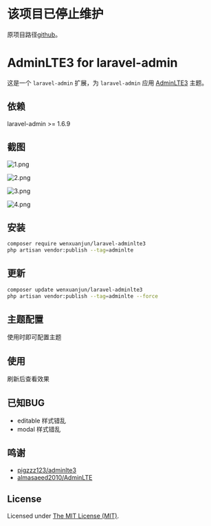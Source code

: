 # 该项目已停止维护

原项目路径[github](https://github.com/wenxuanjun/laravel-adminlte3)。

# AdminLTE3 for laravel-admin

这是一个 `laravel-admin` 扩展，为 `laravel-admin` 应用 [AdminLTE3](https://github.com/ColorlibHQ/AdminLTE/tree/v3-dev) 主题。

## 依赖

laravel-admin >= 1.6.9

## 截图

![1.png](https://s2.ax1x.com/2019/08/21/mNC82Q.md.png)

![2.png](https://s2.ax1x.com/2019/08/21/mNC38g.md.png)

![3.png](https://s2.ax1x.com/2019/08/21/mNCnbt.md.png)

![4.png](https://s2.ax1x.com/2019/08/21/mNCi4O.md.png)

## 安装

```bash
composer require wenxuanjun/laravel-adminlte3
php artisan vendor:publish --tag=adminlte
```

## 更新

```bash
composer update wenxuanjun/laravel-adminlte3
php artisan vendor:publish --tag=adminlte --force
```

## 主题配置

使用时即可配置主题

## 使用

刷新后查看效果

## 已知BUG

- editable 样式错乱
- modal 样式错乱

## 鸣谢

* [pigzzz123/adminlte3](https://github.com/pigzzz123/adminlte3)
* [almasaeed2010/AdminLTE](https://github.com/almasaeed2010/AdminLTE)

## License

Licensed under [The MIT License (MIT)](LICENSE).
